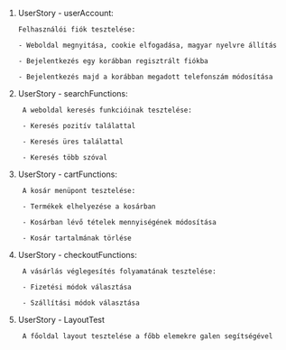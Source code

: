 1. UserStory - userAccount:

       Felhasználói fiók tesztelése:

       - Weboldal megnyitása, cookie elfogadása, magyar nyelvre állítás

       - Bejelentkezés egy korábban regisztrált fiókba

       - Bejelentkezés majd a korábban megadott telefonszám módosítása

2. UserStory - searchFunctions:

        A weboldal keresés funkcióinak tesztelése:

        - Keresés pozitív találattal

        - Keresés üres találattal
         
        - Keresés több szóval
   
3. UserStory - cartFunctions:

        A kosár menüpont tesztelése:
        
        - Termékek elhelyezése a kosárban
        
        - Kosárban lévő tételek mennyiségének módosítása
    
        - Kosár tartalmának törlése

4. UserStory - checkoutFunctions: 
        
        A vásárlás véglegesítés folyamatának tesztelése:

        - Fizetési módok választása

        - Szállítási módok választása

5. UserStory - LayoutTest
            
        A főoldal layout tesztelése a főbb elemekre galen segítségével